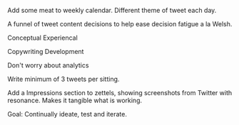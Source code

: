 Add some meat to weekly calendar. Different theme of tweet each day.

A funnel of tweet content decisions to help ease decision fatigue a la Welsh.

Conceptual
Experiencal

Copywriting Development

Don't worry about analytics

Write minimum of 3 tweets per sitting. 

Add a Impressions section to zettels, showing screenshots from Twitter with resonance. Makes it tangible what is working.

Goal: Continually ideate, test and iterate.